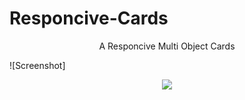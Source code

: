 # Responcive-Cards

<p align="center">A Responcive Multi Object Cards</p>

![Screenshot]
<p align="center">
  <img src="https://scontent.xx.fbcdn.net/v/t1.15752-9/273755021_920051042000040_259925279028374155_n.png?stp=dst-png_p206x206&_nc_cat=111&ccb=1-5&_nc_sid=aee45a&_nc_aid=0&_nc_eui2=AeG2Kb52MDybeOvn4xbvpuQy9FSWOjjIVh70VJY6OMhWHvPhIqgf48CckqkPBkOqTnGdpgbTWnWMseZMqAf1aTjB&_nc_ohc=XLcSEEewAV8AX-Hw1qX&_nc_ad=z-m&_nc_cid=0&_nc_ht=scontent.xx&oh=03_AVIEbw0tWmF-0eFcAfWWeMyr77hPGiwhCUxMX-KxHrHxwA&oe=6240185E">
</p>
